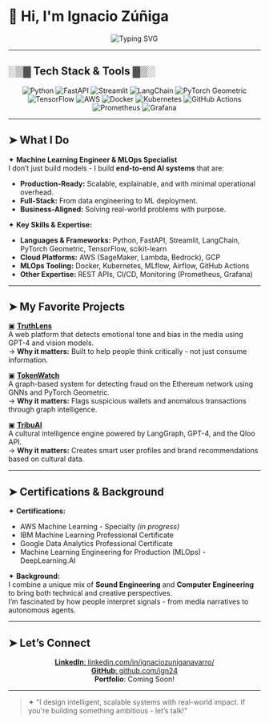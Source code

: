 # 👋 Hi, I'm Ignacio Zúñiga

<p align="center">
  <img src="https://readme-typing-svg.demolab.com?font=Fira+Code&size=24&pause=1000&color=F75C7E&center=true&vCenter=true&width=550&lines=Machine+Learning+Engineer;MLOps+Specialist;Building+Production-Ready+AI+Systems" alt="Typing SVG" />
</p>

---

## ░▒▓ Tech Stack & Tools ▓▒░

<p align="center">
  <img src="https://img.shields.io/badge/-Python-3776AB?style=for-the-badge&logo=python&logoColor=white" alt="Python"/>
  <img src="https://img.shields.io/badge/-FastAPI-009688?style=for-the-badge&logo=fastapi&logoColor=white" alt="FastAPI"/>
  <img src="https://img.shields.io/badge/-Streamlit-FF4B4B?style=for-the-badge&logo=streamlit&logoColor=white" alt="Streamlit"/>
  <img src="https://img.shields.io/badge/-LangChain-000000?style=for-the-badge&logo=chainlink&logoColor=white" alt="LangChain"/>
  <img src="https://img.shields.io/badge/-PyTorch%20Geometric-EE4C2C?style=for-the-badge&logo=pytorch&logoColor=white" alt="PyTorch Geometric"/>
  <img src="https://img.shields.io/badge/-TensorFlow-FF6F00?style=for-the-badge&logo=tensorflow&logoColor=white" alt="TensorFlow"/>
  <img src="https://img.shields.io/badge/-AWS-232F3E?style=for-the-badge&logo=amazonaws&logoColor=white" alt="AWS"/>
  <img src="https://img.shields.io/badge/-Docker-2496ED?style=for-the-badge&logo=docker&logoColor=white" alt="Docker"/>
  <img src="https://img.shields.io/badge/-Kubernetes-326CE5?style=for-the-badge&logo=kubernetes&logoColor=white" alt="Kubernetes"/>
  <img src="https://img.shields.io/badge/-GitHub%20Actions-2088FF?style=for-the-badge&logo=githubactions&logoColor=white" alt="GitHub Actions"/>
  <img src="https://img.shields.io/badge/-Prometheus-E6522C?style=for-the-badge&logo=prometheus&logoColor=white" alt="Prometheus"/>
  <img src="https://img.shields.io/badge/-Grafana-F46800?style=for-the-badge&logo=grafana&logoColor=white" alt="Grafana"/>
</p>

---

## ➤ What I Do

✦ **Machine Learning Engineer & MLOps Specialist**  
I don’t just build models - I build **end-to-end AI systems** that are:  
- **Production-Ready:** Scalable, explainable, and with minimal operational overhead.  
- **Full-Stack:** From data engineering to ML deployment.  
- **Business-Aligned:** Solving real-world problems with purpose.  

✦ **Key Skills & Expertise:**  
- **Languages & Frameworks:** Python, FastAPI, Streamlit, LangChain, PyTorch Geometric, TensorFlow, scikit-learn  
- **Cloud Platforms:** AWS (SageMaker, Lambda, Bedrock), GCP  
- **MLOps Tooling:** Docker, Kubernetes, MLflow, Airflow, GitHub Actions  
- **Other Expertise:** REST APIs, CI/CD, Monitoring (Prometheus, Grafana)

---

## ➤ My Favorite Projects

▣ **[TruthLens](https://github.com/ign24/TruthLens)**  
A web platform that detects emotional tone and bias in the media using GPT-4 and vision models.  
→ **Why it matters:** Built to help people think critically - not just consume information.

▣ **[TokenWatch](https://github.com/ign24/TokenWatch)**  
A graph-based system for detecting fraud on the Ethereum network using GNNs and PyTorch Geometric.  
→ **Why it matters:** Flags suspicious wallets and anomalous transactions through graph intelligence.

▣ **[TribuAI](https://github.com/ign24/TribuAI)**  
A cultural intelligence engine powered by LangGraph, GPT-4, and the Qloo API.  
→ **Why it matters:** Creates smart user profiles and brand recommendations based on cultural data.

---

## ➤ Certifications & Background

✦ **Certifications:**  
- AWS Machine Learning - Specialty *(in progress)*  
- IBM Machine Learning Professional Certificate  
- Google Data Analytics Professional Certificate  
- Machine Learning Engineering for Production (MLOps) - DeepLearning.AI  

✦ **Background:**  
I combine a unique mix of **Sound Engineering** and **Computer Engineering** to bring both technical and creative perspectives.  
I’m fascinated by how people interpret signals - from media narratives to autonomous agents.  

---

## ➤ Let’s Connect

<p align="center">
  <a href="https://www.linkedin.com/in/ignaciozuniganavarro/">
    <b>LinkedIn</b>: linkedin.com/in/ignaciozuniganavarro/
  </a>  
  <br>
  <a href="https://github.com/ign24">
    <b>GitHub</b>: github.com/ign24
  </a>  
  <br>
  <b>Portfolio</b>: Coming Soon!
</p>

---

> ✦ "I design intelligent, scalable systems with real-world impact. If you're building something ambitious - let’s talk!"
